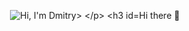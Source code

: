 
<p align="center">
  <img src="https://github.com/DrDmlg/DrDmlg/blob/main/cut.mov" alt="Hi, I'm Dmitry>
</p>



### Hi there 👋

<!--
**DrDmlg/DrDmlg** is a ✨ _special_ ✨ repository because its `README.md` (this file) appears on your GitHub profile.

Here are some ideas to get you started:

- 🔭 I’m currently working on ...
- 🌱 I’m currently learning ...
- 👯 I’m looking to collaborate on ...
- 🤔 I’m looking for help with ...
- 💬 Ask me about ...
- 📫 How to reach me: ...
- 😄 Pronouns: ...
- ⚡ Fun fact: ...
-->

